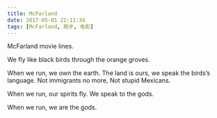 ```yaml
---
title: McFarland
date: 2017-05-01 22:11:34
tags: [McFarland, 跑步, 电影]
---
```


McFarland movie lines.

We fly like black birds through the orange groves.

When we run, we own the earth. The land is ours, we speak the birds’s language. Not immigrants no more, Not stupid Mexicans.

When we run, our spirits fly. We speak to the gods.

When we run, we are the gods.